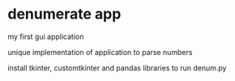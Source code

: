# denumerate app

my first gui application

unique implementation of application to parse numbers

install tkinter, customtkinter and pandas libraries to run denum.py
